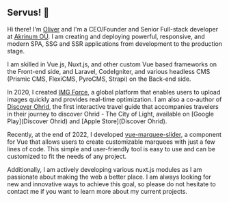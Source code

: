 ## Servus! :wave:

Hi there! I'm [Oliver](https://www.linkedin.com/in/oliver-trajceski-8a28b070/) and I'm a CEO/Founder and Senior Full-stack developer at [Akrinum OÜ‬](https://akrinum.com). I am creating and deploying powerful, responsive, and modern SPA, SSG and SSR applications from development to the production stage.

I am skilled in Vue.js, Nuxt.js, and other custom Vue based frameworks on the Front-end side, and Laravel, CodeIgniter, and various headless CMS (Prismic CMS, FlexiCMS, PyroCMS, Strapi) on the Back-end side.

In 2020, I created [IMG Force](https://imgforce.com), a global platform that enables users to upload images quickly and provides real-time optimization. I am also a co-author of [Discover Ohrid](https://discoverohrid.mk/), the first interactive travel guide that accompanies travelers in their journey to discover Ohrid - The City of Light, available on [Google Play](Discover Ohrid) and [Apple Store](Discover Ohrid).

Recently, at the end of 2022, I developed [vue-marquee-slider](https://vue-marquee.com/), a component for Vue that allows users to create customizable marquees with just a few lines of code. This simple and user-friendly tool is easy to use and can be customized to fit the needs of any project.

Additionally, I am actively developing various nuxt.js modules as I am passionate about making the web a better place. I am always looking for new and innovative ways to achieve this goal, so please do not hesitate to contact me if you want to learn more about my current projects.
